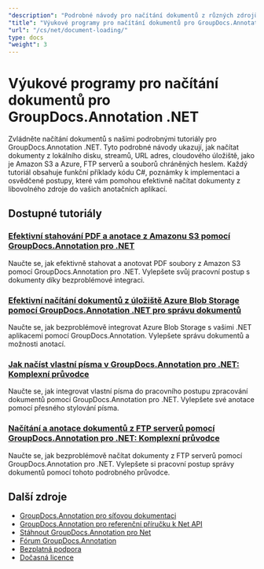 ```yaml
---
"description": "Podrobné návody pro načítání dokumentů z různých zdrojů pomocí GroupDocs.Annotation pro .NET."
"title": "Výukové programy pro načítání dokumentů pro GroupDocs.Annotation .NET"
"url": "/cs/net/document-loading/"
type: docs
"weight": 3
---
```


# Výukové programy pro načítání dokumentů pro GroupDocs.Annotation .NET

Zvládněte načítání dokumentů s našimi podrobnými tutoriály pro GroupDocs.Annotation .NET. Tyto podrobné návody ukazují, jak načítat dokumenty z lokálního disku, streamů, URL adres, cloudového úložiště, jako je Amazon S3 a Azure, FTP serverů a souborů chráněných heslem. Každý tutoriál obsahuje funkční příklady kódu C#, poznámky k implementaci a osvědčené postupy, které vám pomohou efektivně načítat dokumenty z libovolného zdroje do vašich anotačních aplikací.

## Dostupné tutoriály

### [Efektivní stahování PDF a anotace z Amazonu S3 pomocí GroupDocs.Annotation pro .NET](./download-annotate-pdfs-s3-groupdocs-dotnet/)
Naučte se, jak efektivně stahovat a anotovat PDF soubory z Amazon S3 pomocí GroupDocs.Annotation pro .NET. Vylepšete svůj pracovní postup s dokumenty díky bezproblémové integraci.

### [Efektivní načítání dokumentů z úložiště Azure Blob Storage pomocí GroupDocs.Annotation .NET pro správu dokumentů](./load-documents-azure-blob-groupdocs-annotation-dotnet/)
Naučte se, jak bezproblémově integrovat Azure Blob Storage s vašimi .NET aplikacemi pomocí GroupDocs.Annotation. Vylepšete správu dokumentů a možnosti anotací.

### [Jak načíst vlastní písma v GroupDocs.Annotation pro .NET: Komplexní průvodce](./master-custom-font-loading-groupdocs-annotation-dotnet/)
Naučte se, jak integrovat vlastní písma do pracovního postupu zpracování dokumentů pomocí GroupDocs.Annotation pro .NET. Vylepšete své anotace pomocí přesného stylování písma.

### [Načítání a anotace dokumentů z FTP serverů pomocí GroupDocs.Annotation pro .NET: Komplexní průvodce](./groupdocs-annotation-net-load-from-ftp/)
Naučte se, jak bezproblémově načítat dokumenty z FTP serverů pomocí GroupDocs.Annotation pro .NET. Vylepšete si pracovní postup správy dokumentů pomocí tohoto podrobného průvodce.

## Další zdroje

- [GroupDocs.Annotation pro síťovou dokumentaci](https://docs.groupdocs.com/annotation/net/)
- [GroupDocs.Annotation pro referenční příručku k Net API](https://reference.groupdocs.com/annotation/net/)
- [Stáhnout GroupDocs.Annotation pro Net](https://releases.groupdocs.com/annotation/net/)
- [Fórum GroupDocs.Annotation](https://forum.groupdocs.com/c/annotation)
- [Bezplatná podpora](https://forum.groupdocs.com/)
- [Dočasná licence](https://purchase.groupdocs.com/temporary-license/)